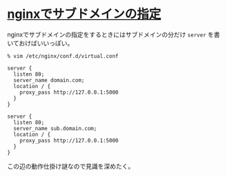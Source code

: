 # [nginxでサブドメインの指定](/2013/10/06/nginxdesabudomeinfalsezhi-ding.html)

nginxでサブドメインの指定をするときにはサブドメインの分だけ `server` を書いておけばいいっぽい。

```
% vim /etc/nginx/conf.d/virtual.conf
```

```
server {
  listen 80;
  server_name domain.com;
  location / {
    proxy_pass http://127.0.0.1:5000
  }
}

server {
  listen 80;
  server_name sub.domain.com;
  location / {
    proxy_pass http://127.0.0.1:5000
  }
}
```

この辺の動作仕掛け謎なので見識を深めたく。
